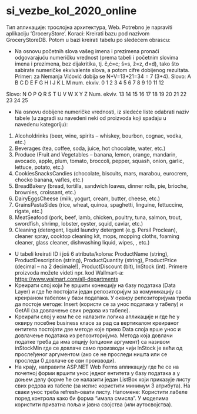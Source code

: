 # si_vezbe_kol_2020_online

Тип апликације: трослојна архитектура, Web. Potrebno je napraviti aplikaciju ‘GroceryStore’. Koraci:
Kreirati bazu pod nazivom GroceryStoreDB. Potom u bazi kreirati tabelu po sledećem obrascu: 
- Na osnovu početnih slova vašeg imena i prezimena pronaći odgovarajuću numeričku vrednost (prema tabeli i početnim slovima imena i prezimena, bez dijakritika, tj. č,ć=c; š=s, ž=z, đ=d), tako što sabirate numeričke ekvivalente slova, a potom cifre dobijenog rezultata.
Primer: za Nemanja Vićović dobija se N+V=13+21=34 = 7 (3+4).
Slovo:	A	B	C	D	E	F	G	H	I	J	K	L	M
num. ekviv.	0	1	2	3	4	5	6	7	8	9	10	11	12

Slovo:	N	O	P	Q	R	S	T	U	V	W	X	Y	Z
Num. ekviv.	13	14	15	16	17	18	19	20	21	22	23	24	25

- Na osnovu dobijene numeričke vrednosti, iz sledeće liste odabrati naziv tabele (u zagradi su navedeni neki od proizvoda koji spadaju u navedenu kategoriju):
1.	Alcoholdrinks (beer, wine, spirits – whiskey, bourbon, cognac, vodka, etc.)
2.	Beverages (tea, coffee, soda, juice, hot chocolate, water, etc.)
3.	Produce (Fruit and Vegetables – banana, lemon, orange, mandarin, avocado, apple, plum, tomato, broccoli, pepper, squash, onion, garlic, lettuce, potato, etc.)
4.	CookiesSnacksCandies (chocolate, biscuits, mars, marabou, eurocrem, chocko banana, vafles, etc.)
5.	BreadBakery (bread, tortilla, sandwich loaves, dinner rolls, pie, brioche, brownies, croissant, etc.)
6.	DairyEggsCheese (milk, yogurt, cream, butter, cheese, etc.)
7.	GrainsPastaSides (rice, wheat, quinoa, spaghetti, linguine, fettuccine, rigate, etc.)
8.	MeatSeafood (pork, beef, lamb, chicken, poultry, tuna, salmon, trout, swordfish, shrimp, lobster, oyster, squid, caviar, etc.)
9.	Cleaning (detergent, liquid laundry detergent (e.g. Persil Proclean), cleaner spray, cooktop cleaning kit, mops, mopping cloths, foaming cleaner, glass cleaner, dishwashing liquid, wipes, , etc.)
- U tabeli kreirati ID i još 6 atributa/kolona: ProductName (string), ProductDescription (string), ProductQuantity (string), ProductPrice (decimal – na 2 decimale!), ProductDiscount (bit), InStock (int).
Primere proizvoda možete videti npr. kod Wallmart-a: https://www.walmart.com/all-departments
-	Креирати слој који ће вршити конекцију на базу података (Data Layer) и где ће постојати један репозиторијум за комуникацију са креираном табелом у бази података. У оквиру репозиторијума треба да постоје методе: Insert (користи се за унос података у табелу) и GetAll (за довлачење свих редова из табеле).
-	Креирати слој у ком ће се налазити логика апликације и где ће у оквиру посебне business класе за рад са вертикалом креираног ентитета постојати две методе које преко Data слоја врше унос и довлачење података из репозиторијума. Метода која довлачи податке треба да има опцију (опциони аргумент) са називом inStockMin где се довлаче само производи чији InStock je већи од прослеђеног аргументом (ако се не проследи ништа или се проследи 0 довлаче се сви производи).
-	На крају, направити ASP.NET Web Forms апликацију где ће се на почетној форми вршити унос једног ентитета у базу података а у доњем делу форме ће се налазити један ListBox који приказује листу свих редова из табеле (за испис користити минимум 3 атрибута). На сваки унос треба refresh-овати листу. 
Напомене: Користити лабеле поред контрола како би форма “имала смисла”. У моделима користити приватна поља и јавна својства (или аутосвојства).
